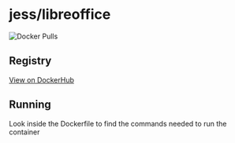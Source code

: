 # jess/libreoffice

![Docker Pulls](https://img.shields.io/docker/pulls/jess/libreoffice)



## Registry

[View on DockerHub](https://hub.docker.com/r/jess/libreoffice)

## Running

Look inside the Dockerfile to find the commands needed to run the container
